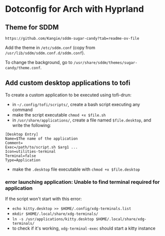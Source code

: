 # Dotconfig for Arch with Hyprland

## Theme for SDDM

`https://github.com/Kangie/sddm-sugar-candy?tab=readme-ov-file` 

Add the theme in `/etc/sddm.conf` (copy from  `/usr/lib/sddm/sddm.conf.d/sddm.conf`).

To change the background, go to `/usr/share/sddm/themes/sugar-candy/theme.conf`.

## Add custom desktop applications to tofi

To create a custom application to be executed using tofi-drun:
- in `~/.config/tofi/scripts/`, create a bash script executing any command
- make the script executable `chmod +x $file.sh`
- in `/usr/share/applications/`, create a file named `$file.desktop`, and write the following:
```
[Desktop Entry]
Name=$The name of the application
Comment=
Exec=/path/to/script.sh $arg1 ...
Icon=utilities-terminal
Terminal=false
Type=Application
```
- make the `.desktop` file executable with `chmod +x $file.desktop`


### error launching application: Unable to find terminal required for application 

If the script won't start with this error:
- `echo kitty.desktop >> $HOME/.config/xdg-terminals.list`
- `mkdir $HOME/.local/share/xdg-terminals/`
- `ln -s /usr/applications/kitty.desktop $HOME/.local/share/xdg-terminals/`
- to check if it's working, `xdg-terminal-exec` should start a kitty instance
